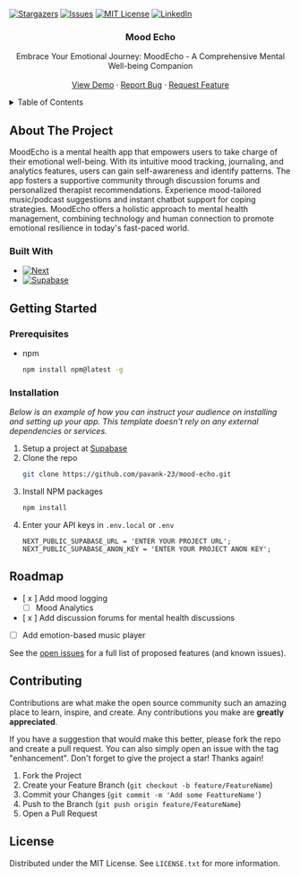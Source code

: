 <a name="readme-top"></a>
[![Stargazers][stars-shield]][stars-url]
[![Issues][issues-shield]][issues-url]
[![MIT License][license-shield]][license-url]
[![LinkedIn][linkedin-shield]][linkedin-url]

<div align="center">

  <h3 align="center">Mood Echo</h3>

  <p align="center">
    Embrace Your Emotional Journey: MoodEcho - A Comprehensive Mental Well-being Companion
    <br />
    <br />
    <a href="https://mood-echo.vercel.app/">View Demo</a>
    ·
    <a href="https://github.com/pavank-23/mood-echo/issues/new?labels=bug">Report Bug</a>
    ·
    <a href="https://github.com/pavank-23/mood-echo/issues/new?labels=enhancement">Request Feature</a>
  </p>
</div>

<details>
  <summary>Table of Contents</summary>
  <ol>
    <li>
      <a href="#about-the-project">About The Project</a>
      <ul>
        <li><a href="#built-with">Built With</a></li>
      </ul>
    </li>
    <li>
      <a href="#getting-started">Getting Started</a>
      <ul>
        <li><a href="#prerequisites">Prerequisites</a></li>
        <li><a href="#installation">Installation</a></li>
      </ul>
    </li>
    <li><a href="#usage">Usage</a></li>
    <li><a href="#roadmap">Roadmap</a></li>
    <li><a href="#contributing">Contributing</a></li>
    <li><a href="#license">License</a></li>
  </ol>
</details>



<!-- ABOUT THE PROJECT -->
## About The Project

MoodEcho is a mental health app that empowers users to take charge of their emotional well-being. With its intuitive mood tracking, journaling, and analytics features, users can gain self-awareness and identify patterns. The app fosters a supportive community through discussion forums and personalized therapist recommendations. Experience mood-tailored music/podcast suggestions and instant chatbot support for coping strategies. MoodEcho offers a holistic approach to mental health management, combining technology and human connection to promote emotional resilience in today's fast-paced world.


### Built With
* [![Next][Next.js]][Next-url]
* [![Supabase][Supabase]][Supabase-url]

## Getting Started


### Prerequisites

* npm
  ```sh
  npm install npm@latest -g
  ```

### Installation

_Below is an example of how you can instruct your audience on installing and setting up your app. This template doesn't rely on any external dependencies or services._

1. Setup a project at [Supabase](https://supabase.com)
2. Clone the repo
   ```sh
   git clone https://github.com/pavank-23/mood-echo.git
   ```
3. Install NPM packages
   ```sh
   npm install
   ```
4. Enter your API keys in `.env.local` or `.env`
   ```
   NEXT_PUBLIC_SUPABASE_URL = 'ENTER YOUR PROJECT URL';
   NEXT_PUBLIC_SUPABASE_ANON_KEY = 'ENTER YOUR PROJECT ANON KEY';
   ```


## Roadmap

- [ x ] Add mood logging
    - [ ] Mood Analytics
- [ x ] Add discussion forums for mental health discussions
- [ ] Add emotion-based music player

See the [open issues](https://github.com/pavank-23/mood-echo/issues) for a full list of proposed features (and known issues).


## Contributing

Contributions are what make the open source community such an amazing place to learn, inspire, and create. Any contributions you make are **greatly appreciated**.

If you have a suggestion that would make this better, please fork the repo and create a pull request. You can also simply open an issue with the tag "enhancement".
Don't forget to give the project a star! Thanks again!

1. Fork the Project
2. Create your Feature Branch (`git checkout -b feature/FeatureName`)
3. Commit your Changes (`git commit -m 'Add some FeattureName'`)
4. Push to the Branch (`git push origin feature/FeatureName`)
5. Open a Pull Request

## License

Distributed under the MIT License. See `LICENSE.txt` for more information.

[contributors-shield]: https://img.shields.io/github/contributors/pavank-23/mood-echo.svg?style=for-the-badge
[contributors-url]: https://github.com/pavank-23/mood-echo/graphs/contributors
[forks-shield]: https://img.shields.io/github/forks/pavank-23/mood-echo.svg?style=for-the-badge
[forks-url]: https://github.com/pavank-23/mood-echo/network/members
[stars-shield]: https://img.shields.io/github/stars/pavank-23/mood-echo.svg?style=for-the-badge
[stars-url]: https://github.com/pavank-23/mood-echo/stargazers
[issues-shield]: https://img.shields.io/github/issues/pavank-23/mood-echo.svg?style=for-the-badge
[issues-url]: https://github.com/pavank-23/mood-echo/issues
[license-shield]: https://img.shields.io/github/license/pavank-23/mood-echo.svg?style=for-the-badge
[license-url]: https://github.com/pavank-23/mood-echo/blob/master/LICENSE.txt
[linkedin-shield]: https://img.shields.io/badge/-LinkedIn-black.svg?style=for-the-badge&logo=linkedin&colorB=555
[linkedin-url]: https://linkedin.com/in/pavan-k23
[Next.js]: https://img.shields.io/badge/next.js-000000?style=for-the-badge&logo=nextdotjs&logoColor=white
[Next-url]: https://nextjs.org/
[Supabase]: https://img.shields.io/badge/supabase-000000?style=for-the-badge&logo=supabase&logoColor=white
[Supabase-url]: https://supabase.com

